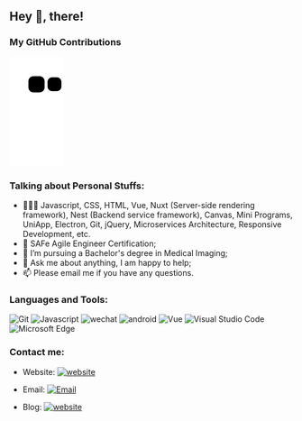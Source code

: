 ## Hey 👋, there!

### My GitHub Contributions

![](https://raw.githubusercontent.com/theores/theores/main/assets/github-contribution-grid-snake.svg)

### Talking about Personal Stuffs:

- 👨🏽‍💻 Javascript, CSS, HTML, Vue, Nuxt (Server-side rendering        framework), Nest (Backend service framework), Canvas, Mini Programs, UniApp, Electron, Git, jQuery, Microservices Architecture, Responsive Development, etc.
- 🤔 SAFe Agile Engineer Certification;
- 💼 I’m pursuing a Bachelor's degree in Medical Imaging;
- 💬 Ask me about anything, I am happy to help;
- 📫 Please email me if you have any questions.

### Languages and Tools:

![Git](https://img.shields.io/badge/Git-F05032?style=flat-square&logo=Git&logoColor=white)
![Javascript](https://img.shields.io/badge/Javascript-FA7343?style=flat-square&logo=Javascript&logoColor=white)
![wechat](https://img.shields.io/badge/wechat-999999?style=flat-square&logo=wechat&logoColor=white)
![android](https://img.shields.io/badge/android-3776AB?style=flat-square&logo=android&logoColor=white)
![Vue](https://img.shields.io/badge/Vue.js-F7DF1E?style=flat-square&logo=Vue.js&logoColor=white)
![Visual Studio Code](https://img.shields.io/badge/Visual_Studio_Code-007ACC?style=flat-square&logo=Visual-Studio-Code&logoColor=white)
![Microsoft Edge](https://img.shields.io/badge/Microsoft_Edge-0078D7?style=flat-square&logo=Microsoft-Edge&logoColor=white)

### Contact me:

- Website: [![website](https://img.shields.io/badge/https://www.huabek.com-3693F3?style=flat-square)](https://www.huabek.com)
- Email: [![Email](https://img.shields.io/badge/ChinaDreamLiu@163-D14836?style=flat-square)](mailto:ChinaDreamLiu@163)

- Blog: [![website](https://img.shields.io/badge/https://www.cnblogs.com/China-Dream/-3693F3?style=flat-square&logoColor=white)](https://www.cnblogs.com/China-Dream/)
